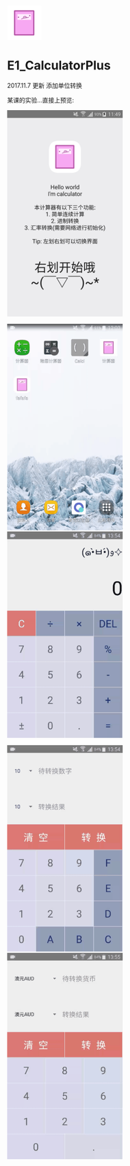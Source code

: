 <img width="80" height="80" src="https://github.com/JADE-KING/E1_CalculatorPlus/blob/master/app/src/main/res/drawable/round_corner_calculator.png" />

# E1_CalculatorPlus

2017.11.7 更新 添加单位转换

某课的实验...直接上预览:

<img width="270" height="480" src="https://github.com/JADE-KING/E1_CalculatorPlus/blob/master/preview_welcome.png" />

<img width="270" height="480" src="https://github.com/JADE-KING/E1_CalculatorPlus/blob/master/preview_calculator.gif" />    <img width="270" height="480" src="https://github.com/JADE-KING/E1_CalculatorPlus/blob/master/preview_simple.gif" />

<img width="270" height="480" src="https://github.com/JADE-KING/E1_CalculatorPlus/blob/master/preview_conversion.gif" />    <img width="270" height="480" src="https://github.com/JADE-KING/E1_CalculatorPlus/blob/master/preview_exchange.gif" />
